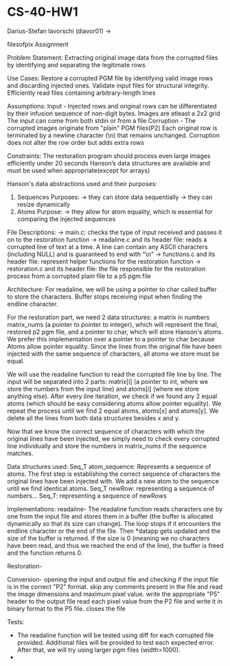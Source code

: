 # CS-40-HW1
Darius-Stefan Iavorschi (diavor01)
->

filesofpix Assignment


Problem Statement: 
  Extracting original image data from the corrupted files by identifying and separating the legitimate rows.

Use Cases: 
  Restore a corrupted PGM file by identifying valid image rows and discarding injected ones.
  Validate input files for structural integrity.
  Efficiently read files containing arbitrary-length lines

Assumptions:
  Input - 
    Injected rows and original rows can be differentiated by their infusion sequence of non-digit bytes.
    Images are atleast a 2x2 grid
    The input can come from both stdin or from a file
  Corruption -
    The corrupted images originate from "plain" PGM files(P2)
    Each original row is terminated by a newline character (\n) that remains unchanged.
    Corruption does not alter the row order but adds extra rows
  
Constraints:
  The restoration program should process even large images efficiently under 20 seconds
  Hanson’s data structures are available and must be used when appropriate(except for arrays)

Hanson's data abstractions used and their purposes:
1) Sequences
   Purposes: -> they can store data sequentially
             -> they can resize dynamically
2) Atoms
   Purpose: -> they allow for atom equality, which is essential for comparing the injected sequences
   
File Descriptions:
-> main.c: checks the type of input received and passes it on to the restoration function
-> readaline.c and its header file: reads a corrupted line of text at a time. A line can contain any ASCII characters (including NULL) and is guaranteed to end with "\n"
-> functions.c and its header file: represent helper functions for the restoration function
-> restoration.c and its header file: the file responsible for the restoration process from a corrupted plain file to a p5 pgm file

Architecture:
For readaline, we will be using a pointer to char called buffer to store the characters. Buffer stops receiving input when finding the endline character. 

For the restoration part, we need 2 data structures: a matrix in numbers matrix_nums (a pointer to pointer to integer), which will represent the final, restored p2 pgm file, and a pointer to char, which will store Hanson's atoms. We prefer this implementation over a pointer to a pointer to char because Atoms allow pointer equality. Since the lines from the original file have been injected with the same sequence of characters, all atoms we store must be equal.

We will use the readaline function to read the corrupted file line by line. The input will be separated into 2 parts: matrix[i] (a pointer to int, where we store the numbers from the input line) and atoms[i] (where we store anything else). After every line iteration, we check if we found any 2 equal atoms (which should be easy considering atoms allow pointer equality). We repeat the process until we find 2 equal atoms, atoms[x] and atoms[y]. We delete all the lines from both data structures besides x and y.

Now that we know the correct sequence of characters with which the original lines have been injected, we simply need to check every corrupted line individually and store the numbers in matrix_nums if the sequence matches. 


Data structures used:
Seq_T atom_sequence: Represents a sequence of atoms. The first step is establishing the correct sequence of characters the original lines have been injected with. We add a new atom to the sequence until we find identical atoms.
Seq_T newRow: representing a sequence of numbers...
Seq_T: representing a sequence of newRows



Implementations:
  readaline- The readaline function reads characters one by one from the input file and stores them in a buffer (the buffer is allocated dynamically so that its size can change). The loop stops if it encounters the endline character or the end of the file. Then *datapp gets updated and the size of the buffer is returned. If the size is 0 (meaning we no characters have been read, and thus we reached the end of the line), the buffer is freed and the function returns 0.

  Restoration-
  
  Conversion-
    opening the input and output file and checking if the input file is in the correct "P2" format. 
    skip any comments present in the file and read the image dimensions and maximum pixel value.
    write the appropriate "P5" header to the output file 
    read each pixel value from the P2 file and write it in binary format to the P5 file.
    closes the file

  Tests:
   - The readaline function will be tested using diff for each corrupted file provided. Additional files will be provided to test each expected error. After that, we will try using larger pgm files (width>1000).
   - 

  
  



